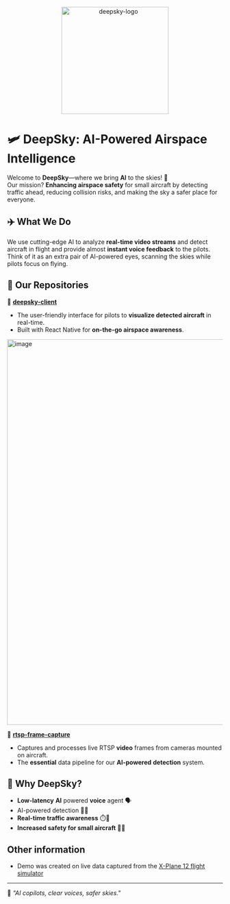 <p align="center">
  <img width="250" alt="deepsky-logo" src="https://github.com/user-attachments/assets/de36caa2-83a9-4c87-8393-b525fb9b34e2" />
</p>

# 🛩️ DeepSky: AI-Powered Airspace Intelligence

Welcome to **DeepSky**—where we bring **AI** to the skies! 🚀  
Our mission? **Enhancing airspace safety** for small aircraft by detecting traffic ahead, reducing collision risks, and making the sky a safer place for everyone.  

## ✈️ What We Do  
We use cutting-edge AI to analyze **real-time video streams** and detect aircraft in flight and provide almost **instant voice feedback** to the pilots.
Think of it as an extra pair of AI-powered eyes, scanning the skies while pilots focus on flying.  

## 📂 Our Repositories  

🔹 **[deepsky-client](https://github.com/11L-DeepSky/deepsky-client)**  
  - The user-friendly interface for pilots to **visualize detected aircraft** in real-time.  
  - Built with React Native for **on-the-go airspace awareness**.  
<img width="900" alt="image" src="https://github.com/user-attachments/assets/a3fea377-2119-4f67-bc7a-cf26aa7356cf" />

🔹 **[rtsp-frame-capture](https://github.com/11L-DeepSky/rtsp-frame-capture)**  
  - Captures and processes live RTSP **video** frames from cameras mounted on aircraft.
  - The **essential** data pipeline for our **AI-powered** **detection** system.  

## 🌟 Why DeepSky?  
- **Low-latency** **AI** powered **voice** agent 🗣️
- AI-powered detection 🧠🚀  
- **Real-time traffic awareness** ⏱️🔎  
- **Increased safety for small aircraft** 🛫✅  

## Other information
- Demo was created on live data captured from the [X-Plane 12 flight simulator](https://www.x-plane.com/)

---
🤖 _"AI copilots, clear voices, safer skies."_ 
